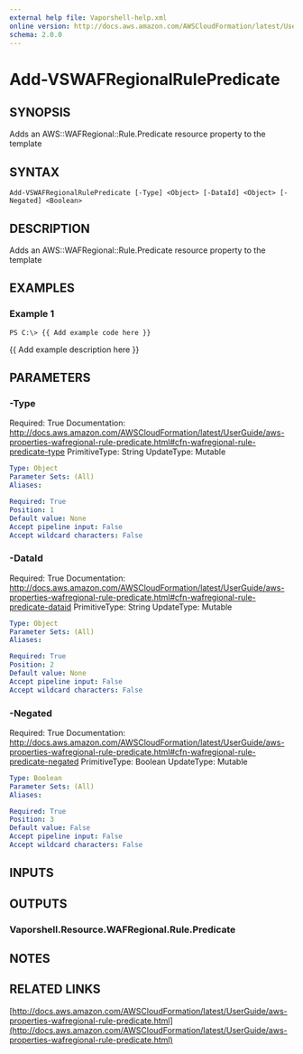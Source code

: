 ```yaml
---
external help file: Vaporshell-help.xml
online version: http://docs.aws.amazon.com/AWSCloudFormation/latest/UserGuide/aws-properties-wafregional-rule-predicate.html
schema: 2.0.0
---
```


# Add-VSWAFRegionalRulePredicate

## SYNOPSIS
Adds an AWS::WAFRegional::Rule.Predicate resource property to the template

## SYNTAX

```
Add-VSWAFRegionalRulePredicate [-Type] <Object> [-DataId] <Object> [-Negated] <Boolean>
```

## DESCRIPTION
Adds an AWS::WAFRegional::Rule.Predicate resource property to the template

## EXAMPLES

### Example 1
```
PS C:\> {{ Add example code here }}
```

{{ Add example description here }}

## PARAMETERS

### -Type
Required: True
Documentation: http://docs.aws.amazon.com/AWSCloudFormation/latest/UserGuide/aws-properties-wafregional-rule-predicate.html#cfn-wafregional-rule-predicate-type
PrimitiveType: String
UpdateType: Mutable

```yaml
Type: Object
Parameter Sets: (All)
Aliases: 

Required: True
Position: 1
Default value: None
Accept pipeline input: False
Accept wildcard characters: False
```

### -DataId
Required: True
Documentation: http://docs.aws.amazon.com/AWSCloudFormation/latest/UserGuide/aws-properties-wafregional-rule-predicate.html#cfn-wafregional-rule-predicate-dataid
PrimitiveType: String
UpdateType: Mutable

```yaml
Type: Object
Parameter Sets: (All)
Aliases: 

Required: True
Position: 2
Default value: None
Accept pipeline input: False
Accept wildcard characters: False
```

### -Negated
Required: True
Documentation: http://docs.aws.amazon.com/AWSCloudFormation/latest/UserGuide/aws-properties-wafregional-rule-predicate.html#cfn-wafregional-rule-predicate-negated
PrimitiveType: Boolean
UpdateType: Mutable

```yaml
Type: Boolean
Parameter Sets: (All)
Aliases: 

Required: True
Position: 3
Default value: False
Accept pipeline input: False
Accept wildcard characters: False
```

## INPUTS

## OUTPUTS

### Vaporshell.Resource.WAFRegional.Rule.Predicate

## NOTES

## RELATED LINKS

[http://docs.aws.amazon.com/AWSCloudFormation/latest/UserGuide/aws-properties-wafregional-rule-predicate.html](http://docs.aws.amazon.com/AWSCloudFormation/latest/UserGuide/aws-properties-wafregional-rule-predicate.html)

